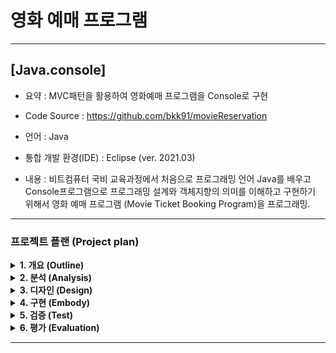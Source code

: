
# 영화 예매 프로그램
---
## [Java.console] 

- 요약 : MVC패턴을 활용하여 영화예매 프로그램을 Console로 구현

- Code Source : https://github.com/bkk91/movieReservation 

- 언어 : Java 

- 통합 개발 환경(IDE) : Eclipse (ver. 2021.03)

- 내용 : 비트컴퓨터 국비 교육과정에서 처음으로 프로그래밍 언어 Java를 배우고 Console프로그램으로 프로그래밍 설계와 객체지향의 의미를 이해하고 구현하기 위해서 영화 예매 프로그램 (Movie Ticket Booking Program)을 프로그래밍.

---
### 프로젝트 플랜 (Project plan)


<details>
<summary> <b> 1. 개요 (Outline) </b> </summary>
<div markdown="1">
 
- 해당 프로그램은 사용자가 영화 예매를 하기 위한 프로그램으로서 관리자 및 사용자의 회원가입, 로그인 과정을 포함하고 영화의 정보와 상영시간 및 상영관의 위치를 제공해주는 기능과 함께 사용자가 결제를 할 수 있도록 도와주는 온라인 상의 영화 예매 기능을 console로 구현한 프로그램이다.

 </div>
</details>

<details>
<summary> <b> 2. 분석 (Analysis) </b> </summary>
<div markdown="1">

 <img src="./img/analysis1.png"  width="250">

- MVC 모델을 활용하여 각기 필요한 객체를 구분하여 제어하고 구현한다.

- MVC 모델을 효과적으로 활용하기 위하여 집합론의 상한과 하한, 상계와 하계의 개념을 통하여 컨트롤러 뷰어의 의존성 주입을 최소한으로 사용하는 과정을 거친다. 또한 이 과정에서 전순서집합을 정의하여 쇄의 역할을 각각 수행하도록 한다.

- MVC 모델은 결정론적인 특성에 의하여 부분순서집합이라 정의할 수 있고 부분순서집합 Controller(A)의 부분순서집합 Viewer(B)에 대한 supB와 infB를 정의하여 순서보존함수를 만들고, 이들의 “순서동형”을 활용하여 효과적인 Architecting을 한다. 여기서 순서보존함수의 쇄(chain)은 각 Method를 의미한다.

※ 아래에서 추가적인 설명

<img src="./img/analysis2.png"  width="250">

- View 구조에서 각 객체와 메소드들의 집합군을 어떠한 교집합을 통하여 나타내야 하는지에 대한 개념정리를 위하여 집합론의 전순서집합을 사용하였고, 다음과 같다.

- 전체 프로그램을 전순서집합, 각 view를 부분순서 집합으로 나타내고 상계 하계를 분리 한 후 각각의 상계를 하나의 view로 구현했다.

- 예를 들어 우측의 figure에서 각 원소 a->b->c를 하나의 메소드(부분순서함수)로 정의하고 원소 {c} 는 {a,d}에 대한 상계, {a,d}는 {c}에 대한 하계라 한다. 이 때 {c} (상계)를 하나의 view로 나타내며, 전체적으로 c,g는 프로그램 내의 각각 view를 나타낸다.

 </div>
</details>

<details>
<summary> <b> 3. 디자인 (Design) </b> </summary>
<div markdown="1">
 
##### 3.1 기능도 (Structure) 

<img src="./img/structure1.png"  width="500">

###### 핵심기능

- 아이디 등록(Register): User input data in format

- 로그인(LogIn): Id/password checking

- 각 Id에 저장된 데이터 입출력(Input/Output data): All DTO has each Id number.- By using ModelDTO IdNumber, respectively.

- 예약(Reservation): 영화이름으로 선택(select by MovieList)- 영화관의 가까운 위치로 선택(select by theater location; which one is the closest one?)- 현재시간 기준으로 빠른 영화 선택(select by screening time; which one is the fastest one?)

- 좌석선택(Seat selection): 알고리즘   > 행/열로 예약전에 모두 "O"로 표시 하고 예약시 "X"로 변환   > 이 정보는 예약정보에 저장되어 유저id에 따라 각각 저장되어 위에 언급한 3의 기능을 수행.

###### Model

- Set A: User = {id, name, password, nickname, address, phone#, creditcard#, grade}
- Set B: Movie Info = {id, name, running time, evaluation, summary}
- Set C: Movie Theater(location) = {id, location}
- Set D: Screen Info = {id, number of screens}
- Set E: Screening Time(related to current time) = {currenttime, timeid}
- Set F: Reservation = {id, seat column, seat row, seat total}
- Set G: PayInfo ArrayList = {id}

###### Controller

Model DTO에 명령을 보냄으로써 CRUD 기능 구현.

- Set A(User)    
- Set B(Movie Information)   
- Set C(Movie Theater: location)   
- Set D(Screen Information)   
- Set E(Screen Time)   
- Set F(Reservation)   
- Set G(Payment)

 </div>
</details>

<details>
<summary> <b> 4. 구현 (Embody) </b> </summary>
<div markdown="1">

<img src="./img/MVC.png"  width="500">
 
- 위와 같이 Package 및 Class 를 구성(상세 파일 정보는 업로드 파일을 참조)

 </div>
</details>

<details>
<summary> <b> 5. 검증 (Test) </b> </summary>
<div markdown="1">
 

<img src="./img/view1.png"  width="250"> 

 </div>
</details>

<details>
<summary> <b> 6. 평가 (Evaluation) </b> </summary>
<div markdown="1">
 
- Java Eclipse를 활용하여 만들어본 첫 콘솔 프로그램(MTBP)인 까닭에 계획했던 시간보다 지체되어 완성하였다. (1주 ->2주)

- 실제 구현은 생각했던 설계와 어긋나는 부분이 있었다.  

- 첫번째는 DTO관련 문제다.

- 외부 DB와의 호환을 배우지 않은 상태로 작업을 하다 보니, 초기 데이터 값을 어떻게 입력해야하나 또 입력된 데이터는 어떻게 저장하냐에 고민이 생겼다.
초기 데이터 값은 controller의 생성자에 더미 값을 직접 입력하였으나, 사용자로부터 입력된 DB는 콘솔을 종료하고 재실행함과 동시에 없어지는 문제는 외부 DB호환 없이 해결하지 못하였다.
 
- 두번째는 정보 추출 알고리즘이다.

- 기본 기능은 관리자가 등록한 정보를 사용자가 원하는 영화, 지역, 시간에 따라 조건에 1개라도 속해 있으면, 출력해주는 것 이었는데
이 부분에서 잘못된 parameter를 선언하거나 의존성 주입을 하지 않아 해당 정보를 불러오지 못하는 null 오류로 인하여 골치가 아팠다.

- 첫 콘솔 프로젝트를 작업하면서
프로그래밍은 단순히 수학의 연장선이라고 생각하여 쉽게 접근했지만, 알고리즘을 코딩하는데 있어서 자료구조의 중요성을 알게 되었고,
나의 생각을 자유로이 표현할 수 있는 언어스킬의 중요성 역시 깨달았다. 자바 뿐만이 아닌 프로그래밍 언어에 익숙해지면 나아질 부분이라 생각하고 다음 프로젝트를 준비하는 밑바탕으로 삼겠다.

 </div>
</details>

---
